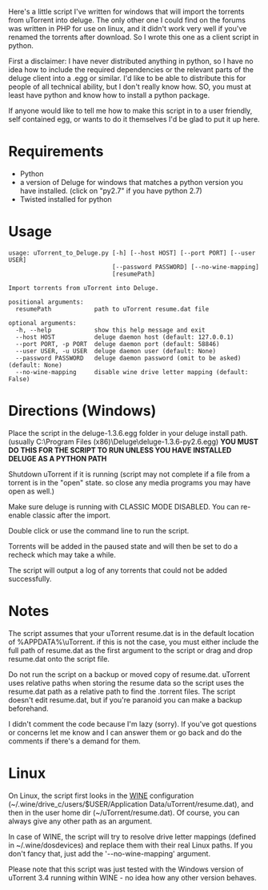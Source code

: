 Here's a little script I've written for windows that will import the torrents from uTorrent into deluge. The only other one I could find on the forums was written in PHP for use on linux, and it didn't work very well if you've renamed the torrents after download. So I wrote this one as a client script in python.

First a disclaimer:
I have never distributed anything in python, so I have no idea how to include the required dependencies or the relevant parts of the deluge client into a .egg or similar. I'd like to be able to distribute this for people of all technical ability, but I don't really know how. SO, you must at least have python and know how to install a python package. 

If anyone would like to tell me how to make this script in to a user friendly, self contained egg, or wants to do it themselves I'd be glad to put it up here. 

# Requirements

* Python
* a version of Deluge for windows that matches a python version you have installed. (click on "py2.7" if you have python 2.7)
* Twisted installed for python

# Usage

    usage: uTorrent_to_Deluge.py [-h] [--host HOST] [--port PORT] [--user USER]                                   
                                 [--password PASSWORD] [--no-wine-mapping]                                        
                                 [resumePath]                                                                     
                                                                                                              
    Import torrents from uTorrent into Deluge.                                                                    
                                                                                                              
    positional arguments:                                                                                         
      resumePath            path to uTorrent resume.dat file                                                          
                                                                                                                  
    optional arguments:                                                                                           
      -h, --help            show this help message and exit                                                       
      --host HOST           deluge daemon host (default: 127.0.0.1)                                               
      --port PORT, -p PORT  deluge daemon port (default: 58846)                                                   
      --user USER, -u USER  deluge daemon user (default: None)                                                    
      --password PASSWORD   deluge daemon password (omit to be asked) (default: None)                                                                                 
      --no-wine-mapping     disable wine drive letter mapping (default: False)  

# Directions (Windows)

Place the script in the deluge-1.3.6.egg folder in your deluge install path. (usually C:\Program Files (x86)\Deluge\deluge-1.3.6-py2.6.egg)
**YOU MUST DO THIS FOR THE SCRIPT TO RUN UNLESS YOU HAVE INSTALLED DELUGE AS A PYTHON PATH**

Shutdown uTorrent if it is running (script may not complete if a file from a torrent is in the "open" state. so close any media programs you may have open as well.)

Make sure deluge is running with CLASSIC MODE DISABLED. You can re-enable classic after the import.

Double click or use the command line to run the script.

Torrents will be added in the paused state and will then be set to do a recheck which may take a while.

The script will output a log of any torrents that could not be added successfully.

# Notes

The script assumes that your uTorrent resume.dat is in the default location of %APPDATA%\uTorrent. if this is not the case, you must either include the full path of resume.dat as the first argument to the script or drag and drop resume.dat onto the script file.

Do not run the script on a backup or moved copy of resume.dat. uTorrent uses relative paths when storing the resume data so the script uses the resume.dat path as a relative path to find the .torrent files. The script doesn't edit resume.dat, but if you're paranoid you can make a backup beforehand.

I didn't comment the code because I'm lazy (sorry). If you've got questions or concerns let me know and I can answer them or go back and do the comments if there's a demand for them.

# Linux

On Linux, the script first looks in the [WINE](https://www.winehq.org/) configuration (~/.wine/drive_c/users/$USER/Application Data/uTorrent/resume.dat), and then in the user home dir (~/uTorrent/resume.dat). Of course, you can always give any other path as an argument.

In case of WINE, the script will try to resolve drive letter mappings (defined in ~/.wine/dosdevices) and replace them with their real Linux paths. If you don't fancy that, just add the '--no-wine-mapping' argument.

Please note that this script was just tested with the Windows version of uTorrent 3.4 running within WINE - no idea how any other version behaves.